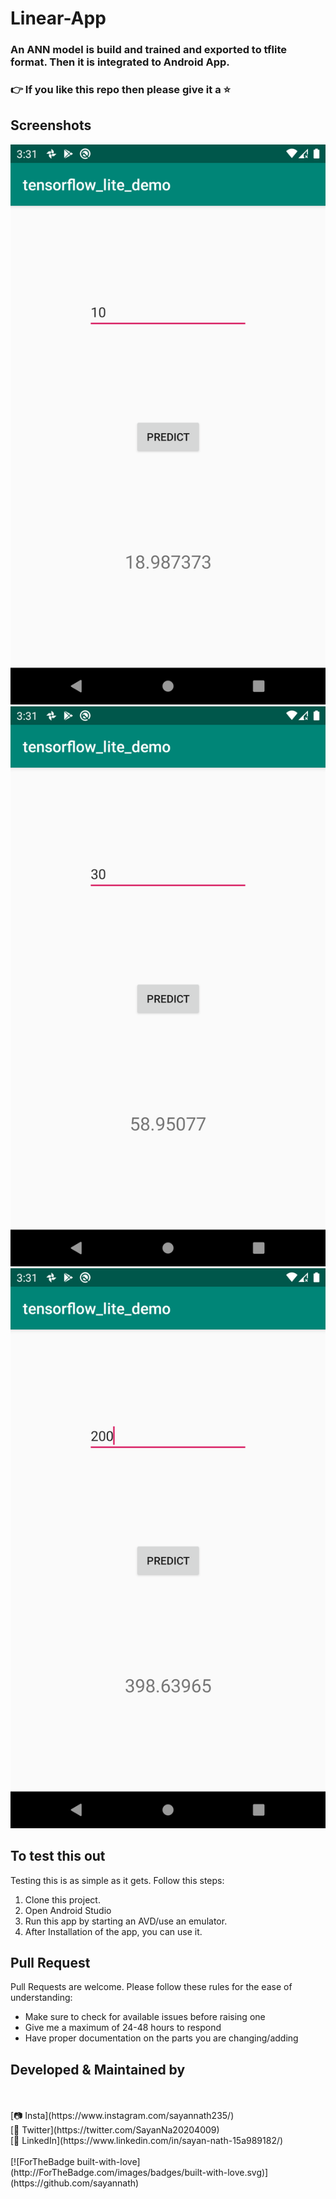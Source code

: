 # Linear-App
### An ANN model is build and trained and exported to tflite format. Then it is integrated to Android App.

### 👉 If you like this repo then please give it a ⭐️

## Screenshots
<img src="Screenshots/a.png" />
<img src="Screenshots/b.png" />
<img src="Screenshots/c.png" />

## To test this out
Testing this is as simple as it gets. Follow this steps:
1. Clone this project.
2. Open Android Studio
3. Run this app by starting an AVD/use an emulator.
4. After Installation of the app, you can use it. 

## Pull Request

Pull Requests are welcome. Please follow these rules for the ease of understanding:
* Make sure to check for available issues before raising one
* Give me a maximum of 24-48 hours to respond
* Have proper documentation on the parts you are changing/adding


## Developed & Maintained by
<br>
<br
[👨 Sayan Nath](https://sayan-nath.web.app/)<br>
[📷 Insta](https://www.instagram.com/sayannath235/)<br>
[🐤 Twitter](https://twitter.com/SayanNa20204009)<br>
[🧳 LinkedIn](https://www.linkedin.com/in/sayan-nath-15a989182/)
<br>
<br>
[![ForTheBadge built-with-love](http://ForTheBadge.com/images/badges/built-with-love.svg)](https://github.com/sayannath)
